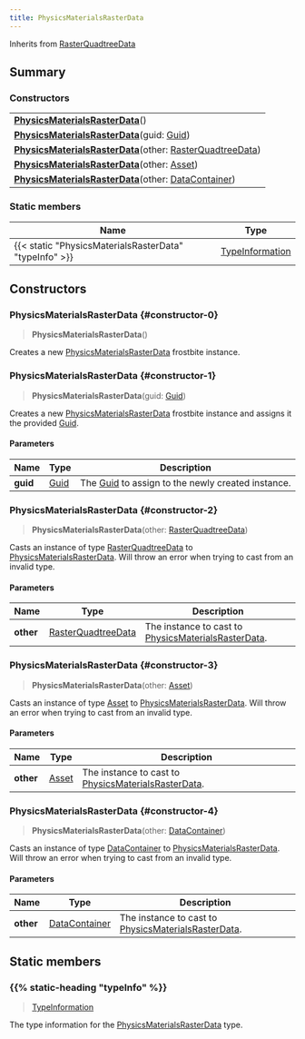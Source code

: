 ```yaml
---
title: PhysicsMaterialsRasterData
---
```


Inherits from 
[RasterQuadtreeData](/vext/ref/fb/rasterquadtreedata)

## Summary
### Constructors
| |
| ----------- |
| **[PhysicsMaterialsRasterData](#constructor-0)**() |
| **[PhysicsMaterialsRasterData](#constructor-1)**(guid: [Guid](/vext/ref/shared/class/guid)) |
| **[PhysicsMaterialsRasterData](#constructor-2)**(other: [RasterQuadtreeData](/vext/ref/fb/rasterquadtreedata)) |
| **[PhysicsMaterialsRasterData](#constructor-3)**(other: [Asset](/vext/ref/fb/asset)) |
| **[PhysicsMaterialsRasterData](#constructor-4)**(other: [DataContainer](/vext/ref/shared/class/datacontainer)) |

### Static members
| Name | Type |
| ---- | ---- |
| {{< static "PhysicsMaterialsRasterData" "typeInfo" >}} | [TypeInformation](/vext/ref/shared/class/typeinformation) |

## Constructors
### PhysicsMaterialsRasterData {#constructor-0}
> **PhysicsMaterialsRasterData**()

Creates a new [PhysicsMaterialsRasterData](/vext/ref/fb/physicsmaterialsrasterdata) frostbite instance.

### PhysicsMaterialsRasterData {#constructor-1}
> **PhysicsMaterialsRasterData**(guid: [Guid](/vext/ref/shared/class/guid))

Creates a new [PhysicsMaterialsRasterData](/vext/ref/fb/physicsmaterialsrasterdata) frostbite instance and assigns it the provided [Guid](/vext/ref/shared/class/guid).

#### Parameters
| Name | Type | Description |
| ---- | ---- | ----------- |
| **guid** | [Guid](/vext/ref/shared/class/guid) | The [Guid](/vext/ref/shared/class/guid) to assign to the newly created instance. |

### PhysicsMaterialsRasterData {#constructor-2}
> **PhysicsMaterialsRasterData**(other: [RasterQuadtreeData](/vext/ref/fb/rasterquadtreedata))

Casts an instance of type [RasterQuadtreeData](/vext/ref/fb/rasterquadtreedata) to [PhysicsMaterialsRasterData](/vext/ref/fb/physicsmaterialsrasterdata). Will throw an error when trying to cast from an invalid type.

#### Parameters
| Name | Type | Description |
| ---- | ---- | ----------- |
| **other** | [RasterQuadtreeData](/vext/ref/fb/rasterquadtreedata) | The instance to cast to [PhysicsMaterialsRasterData](/vext/ref/fb/physicsmaterialsrasterdata). |

### PhysicsMaterialsRasterData {#constructor-3}
> **PhysicsMaterialsRasterData**(other: [Asset](/vext/ref/fb/asset))

Casts an instance of type [Asset](/vext/ref/fb/asset) to [PhysicsMaterialsRasterData](/vext/ref/fb/physicsmaterialsrasterdata). Will throw an error when trying to cast from an invalid type.

#### Parameters
| Name | Type | Description |
| ---- | ---- | ----------- |
| **other** | [Asset](/vext/ref/fb/asset) | The instance to cast to [PhysicsMaterialsRasterData](/vext/ref/fb/physicsmaterialsrasterdata). |

### PhysicsMaterialsRasterData {#constructor-4}
> **PhysicsMaterialsRasterData**(other: [DataContainer](/vext/ref/shared/class/datacontainer))

Casts an instance of type [DataContainer](/vext/ref/shared/class/datacontainer) to [PhysicsMaterialsRasterData](/vext/ref/fb/physicsmaterialsrasterdata). Will throw an error when trying to cast from an invalid type.

#### Parameters
| Name | Type | Description |
| ---- | ---- | ----------- |
| **other** | [DataContainer](/vext/ref/shared/class/datacontainer) | The instance to cast to [PhysicsMaterialsRasterData](/vext/ref/fb/physicsmaterialsrasterdata). |

## Static members
### {{% static-heading "typeInfo" %}}
> [TypeInformation](/vext/ref/shared/class/typeinformation)

The type information for the [PhysicsMaterialsRasterData](/vext/ref/fb/physicsmaterialsrasterdata) type.

